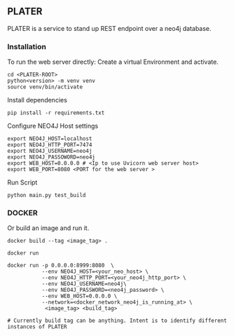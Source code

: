 ## PLATER

PLATER is a service to stand up REST endpoint over a neo4j database.

### Installation

To run the web server directly:
Create a virtual Environment and activate.

    cd <PLATER-ROOT>
    python<version> -m venv venv
    source venv/bin/activate
    
 Install dependencies
    
    pip install -r requirements.txt
    
 
 Configure NEO4J Host settings
 
    export NEO4J_HOST=localhost
    export NEO4J_HTTP_PORT=7474
    export NEO4J_USERNAME=neo4j
    export NEO4J_PASSOWORD=neo4j
    export WEB_HOST=0.0.0.0 # <Ip to use Uvicorn web server host>
    export WEB_PORT=8080 <PORT for the web server >
  
  Run Script
  
    python main.py test_build
 
    
 ### DOCKER 
   Or build an image and run it. 
  
    docker build --tag <image_tag> .
    
    docker run 
   
    docker run -p 0.0.0.0:8999:8080  \
               --env NEO4J_HOST=<your_neo_host> \
               --env NEO4J_HTTP_PORT=<your_neo4j_http_port> \
               --env NEO4J_USERNAME=neo4j\
               --env NEO4J_PASSWORD=<neo4j_password> \
               --env WEB_HOST=0.0.0.0 \
               --network=<docker_network_neo4j_is_running_at> \    
                <image_tag> <build_tag>

    # Currently build tag can be anything. Intent is to identify different instances of PLATER